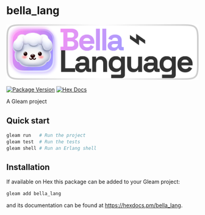 # bella_lang

![Bella language logo](assets/Bella-language.png)

[![Package Version](https://img.shields.io/hexpm/v/bella_lang)](https://hex.pm/packages/bella_lang)
[![Hex Docs](https://img.shields.io/badge/hex-docs-ffaff3)](https://hexdocs.pm/bella_lang/)

A Gleam project

## Quick start

```sh
gleam run   # Run the project
gleam test  # Run the tests
gleam shell # Run an Erlang shell
```

## Installation

If available on Hex this package can be added to your Gleam project:

```sh
gleam add bella_lang
```

and its documentation can be found at <https://hexdocs.pm/bella_lang>.
